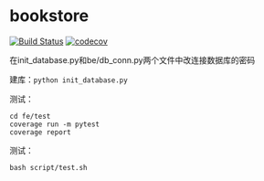 # bookstore

[![Build Status](https://travis-ci.com/swzhangslg/bookstore.svg?branch=master)](https://travis-ci.com/swzhangslg/bookstore)  [![codecov](https://codecov.io/gh/swzhangslg/bookstore/branch/master/graph/badge.svg?token=IF9UST4dK6)](https://codecov.io/gh/swzhangslg/bookstore)

在init_database.py和be/db_conn.py两个文件中改连接数据库的密码

建库：`python init_database.py`

测试：

```
cd fe/test
coverage run -m pytest
coverage report
```

测试：

```
bash script/test.sh
```



